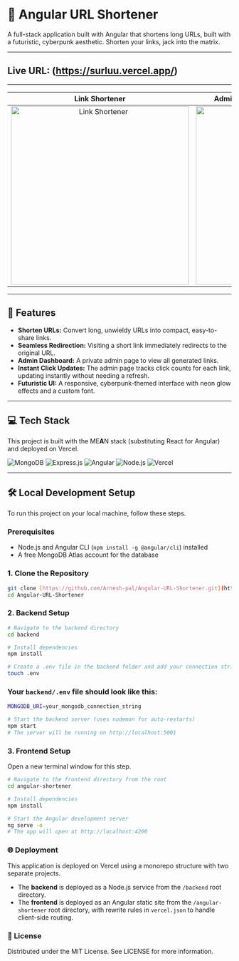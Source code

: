 # 🚀 Angular URL Shortener

A full-stack application built with Angular that shortens long URLs, built with a futuristic, cyberpunk aesthetic. Shorten your links, jack into the matrix.

---

## Live URL: (https://surluu.vercel.app/)

---

| Link Shortener | Admin Page (History of Shortened URLs) |
| :---: | :---: |
| <img width="400" alt="Link Shortener" src="https://github.com/user-attachments/assets/b6cb2f0e-f496-434f-9b47-b9e0e91e6490" /> | <img width="400" alt="Admin Page" src="https://github.com/user-attachments/assets/57254af4-60a7-4850-bfb4-939bc1dfa77d" /> |
---

## 📝 Features

* **Shorten URLs:** Convert long, unwieldy URLs into compact, easy-to-share links.
* **Seamless Redirection:** Visiting a short link immediately redirects to the original URL.
* **Admin Dashboard:** A private admin page to view all generated links.
* **Instant Click Updates:** The admin page tracks click counts for each link, updating instantly without needing a refresh.
* **Futuristic UI:** A responsive, cyberpunk-themed interface with neon glow effects and a custom font.

---

## 💻 Tech Stack

This project is built with the ME**A**N stack (substituting React for Angular) and deployed on Vercel.

![MongoDB](https://img.shields.io/badge/MongoDB-%2347A248.svg?style=for-the-badge&logo=mongodb&logoColor=white)
![Express.js](https://img.shields.io/badge/express.js-%23404d59.svg?style=for-the-badge&logo=express&logoColor=white)
![Angular](https://img.shields.io/badge/angular-%23DD0031.svg?style=for-the-badge&logo=angular&logoColor=white)
![Node.js](https://img.shields.io/badge/node.js-6DA55F?style=for-the-badge&logo=node.js&logoColor=white)
![Vercel](https://img.shields.io/badge/Vercel-%23000000.svg?style=for-the-badge&logo=vercel&logoColor=white)

---

## 🛠️ Local Development Setup

To run this project on your local machine, follow these steps.

### **Prerequisites**

* Node.js and Angular CLI (`npm install -g @angular/cli`) installed
* A free MongoDB Atlas account for the database

### **1. Clone the Repository**
```bash
git clone [https://github.com/Arnesh-pal/Angular-URL-Shortener.git](https://github.com/Arnesh-pal/Angular-URL-Shortener.git)
cd Angular-URL-Shortener
````

### **2. Backend Setup**

```bash
# Navigate to the backend directory
cd backend

# Install dependencies
npm install

# Create a .env file in the backend folder and add your connection string
touch .env
```

### Your `backend/.env` file should look like this:

```bash
MONGODB_URI=your_mongodb_connection_string
```

```bash
# Start the backend server (uses nodemon for auto-restarts)
npm start
# The server will be running on http://localhost:5001
```

### **3. Frontend Setup**

Open a new terminal window for this step.

```bash
# Navigate to the frontend directory from the root
cd angular-shortener

# Install dependencies
npm install

# Start the Angular development server
ng serve -o
# The app will open at http://localhost:4200
```

### 🌐 Deployment

This application is deployed on Vercel using a monorepo structure with two separate projects.

  * The **backend** is deployed as a Node.js service from the `/backend` root directory.
  * The **frontend** is deployed as an Angular static site from the `/angular-shortener` root directory, with rewrite rules in `vercel.json` to handle client-side routing.

### 📜 License

Distributed under the MIT License. See LICENSE for more information.
